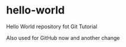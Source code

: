 # hello-world
Hello World repository fot Git Tutorial

Also used for GitHub now
and another change

